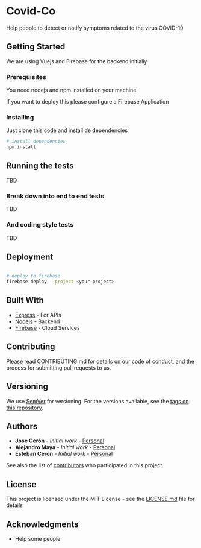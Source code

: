 # Covid-Co

Help people to detect or notify symptoms related to the virus COVID-19

## Getting Started

We are using Vuejs and Firebase for the backend initially

### Prerequisites

You need nodejs and npm installed on your machine

If you want to deploy this please configure a Firebase Application


### Installing

Just clone this code and install de dependencies


``` bash
# install dependencies
npm install

```


## Running the tests

TBD

### Break down into end to end tests

TBD

### And coding style tests

TBD

## Deployment


``` bash

# deploy to firebase
firebase deploy --project <your-project>

```

## Built With
* [Express](https://expressjs.com/) - For APIs
* [Nodejs](https://nodejs.org/en/) - Backend
* [Firebase](https://firebase.google.com/) - Cloud Services

## Contributing

Please read [CONTRIBUTING.md](https://github.com/CovidCo/covidco-web-app/contributing) for details on our code of conduct, and the process for submitting pull requests to us.

## Versioning

We use [SemVer](http://semver.org/) for versioning. For the versions available, see the [tags on this repository](https://github.com/CovidCo/covidco-web-app/tags).

## Authors

* **Jose Cerón** - *Initial work* - [Personal](https://github.com/joseceron)
* **Alejandro Maya** - *Initial work* - [Personal](https://github.com/slorq)
* **Esteban Cerón** - *Initial work* - [Personal](https://github.com/estebance)

See also the list of [contributors](https://github.com/CovidCo/covidco-web-app/contributors) who participated in this project.

## License

This project is licensed under the MIT License - see the [LICENSE.md](LICENSE.md) file for details

## Acknowledgments

*  Help some people
